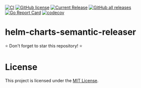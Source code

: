 [![CI](https://github.com/jkroepke/helm-charts-semantic-releaser/workflows/CI/badge.svg)](https://github.com/jkroepke/helm-charts-semantic-releaser/actions?query=workflow%3ACI)
[![GitHub license](https://img.shields.io/github/license/jkroepke/helm-charts-semantic-releaser)](https://github.com/jkroepke/helm-charts-semantic-releaser/blob/master/LICENSE.txt)
[![Current Release](https://img.shields.io/github/release/jkroepke/helm-charts-semantic-releaser.svg)](https://github.com/jkroepke/helm-charts-semantic-releaser/releases/latest)
[![GitHub all releases](https://img.shields.io/github/downloads/jkroepke/helm-charts-semantic-releaser/total?logo=github)](https://github.com/jkroepke/helm-charts-semantic-releaser/releases/latest)
[![Go Report Card](https://goreportcard.com/badge/github.com/jkroepke/openvpn-auth-oauth2)](https://goreportcard.com/report/github.com/jkroepke/helm-charts-semantic-releaser)
[![codecov](https://codecov.io/gh/jkroepke/helm-charts-semantic-releaser/graph/badge.svg?token=66VT000UYO)](https://codecov.io/gh/jkroepke/helm-charts-semantic-releaser)

# helm-charts-semantic-releaser

⭐ Don't forget to star this repository! ⭐

# License

This project is licensed under the [MIT License](https://github.com/jkroepke/helm-charts-semantic-releaser/blob/main/LICENSE.txt).
